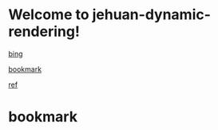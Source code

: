 # Welcome to jehuan-dynamic-rendering!

[bing](http://www.bing.com)

[bookmark](#bookmark)

[ref](./ref.md)

# bookmark
